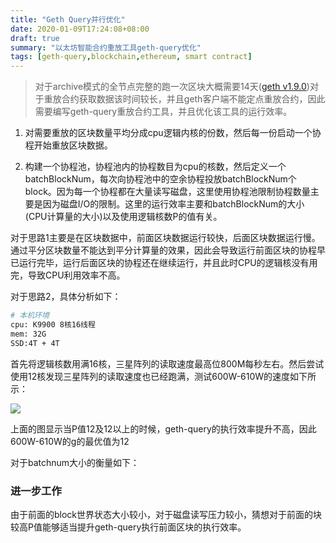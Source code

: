 ```yaml
---
title: "Geth Query并行优化"
date: 2020-01-09T17:24:08+08:00
draft: true
summary: "以太坊智能合约重放工具geth-query优化"
tags: [geth-query,blockchain,ethereum, smart contract]
---
```


> 对于archive模式的全节点完整的跑一次区块大概需要14天([geth v1.9.0](https://blog.ethereum.org/2019/07/10/geth-v1-9-0/))对于重放合约获取数据该时间较长，并且geth客户端不能定点重放合约，因此需要编写geth-query重放合约工具，并且优化该工具的运行效率。

1. 对需要重放的区块数量平均分成cpu逻辑内核的份数，然后每一份启动一个协程开始重放区块数据。

2. 构建一个协程池，协程池内的协程数目为cpu的核数，然后定义一个batchBlockNum，每次向协程池中的空余协程投放batchBlockNum个block。因为每一个协程都在大量读写磁盘，这里使用协程池限制协程数量主要是因为磁盘I/O的限制。这里的运行效率主要和batchBlockNum的大小(CPU计算量的大小)以及使用逻辑核数P的值有关。

对于思路1主要是在区块数据中，前面区块数据运行较快，后面区块数据运行慢。通过平分区块数量不能达到平分计算量的效果，因此会导致运行前面区块的协程早已运行完毕，运行后面区块的协程还在继续运行，并且此时CPU的逻辑核没有用完，导致CPU利用效率不高。

对于思路2，具体分析如下：

```bash
# 本机环境
cpu: K9900 8核16线程
mem: 32G
SSD:4T + 4T
```

首先将逻辑核数用满16核，三星阵列的读取速度最高位800M每秒左右。然后尝试使用12核发现三星阵列的读取速度也已经跑满，测试600W-610W的速度如下所示：

 ![](../1.png)

上面的图显示当P值12及12以上的时候，geth-query的执行效率提升不高，因此600W-610W的g的最优值为12

对于batchnum大小的衡量如下：



### 进一步工作

由于前面的block世界状态大小较小，对于磁盘读写压力较小，猜想对于前面的块较高P值能够适当提升geth-query执行前面区块的执行效率。